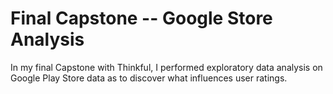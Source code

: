 # Final Capstone -- Google Store Analysis
In my final Capstone with Thinkful, I performed exploratory data analysis on Google Play Store data as to discover what influences user ratings.
